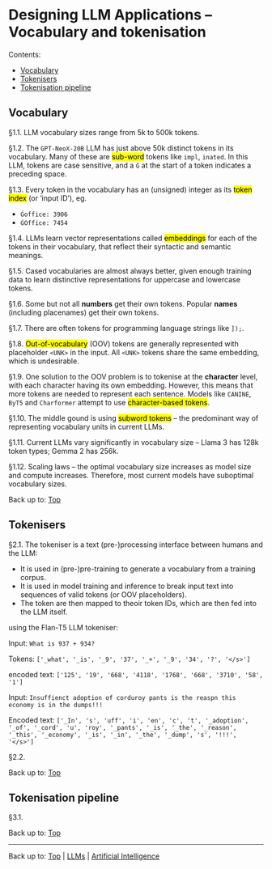 # Designing LLM Applications – Vocabulary and tokenisation

Contents:
- [Vocabulary](#vocabulary)
- [Tokenisers](#tokenisers)
- [Tokenisation pipeline](#tokenisation-pipeline)

## Vocabulary

§1.1. LLM vocabulary sizes range from 5k to 500k tokens. 

§1.2. The `GPT-NeoX-20B` LLM has just above 50k distinct tokens in its vocabulary. Many of these are <mark>sub-word</mark> tokens like `impl`, `inated`. In this LLM, tokens are case sensitive, and a `Ġ` at the start of a token indicates a preceding space.

§1.3. Every token in the vocabulary has an (unsigned) integer as its <mark>token index</mark> (or ‘input ID’), eg.
- `Ġoffice: 3906`
- `ĠOffice: 7454`

§1.4. LLMs learn vector representations called <mark>embeddings</mark> for each of the tokens in their vocabulary, that reflect their syntactic and semantic meanings.

§1.5. Cased vocabularies are almost always better, given enough training data to learn distinctive representations for uppercase and lowercase tokens.

§1.6. Some but not all **numbers** get their own tokens. Popular **names** (including placenames) get their own tokens.

§1.7. There are often tokens for programming language strings like `]);`.

§1.8. <mark>Out-of-vocabulary</mark> (OOV) tokens are generally represented with placeholder `<UNK>` in the input. All `<UNK>` tokens share the same embedding, which is undesirable.

§1.9. One solution to the OOV problem is to tokenise at the **character** level, with each character having its own embedding. However, this means that more tokens are needed to represent each sentence. Models like `CANINE`, `ByT5` and `Charformer` attempt to use <mark>character-based tokens</mark>.

§1.10. The middle gound is using <mark>subword tokens</mark> – the predominant way of representing vocabulary units in current LLMs.

§1.11. Current LLMs vary significantly in vocabulary size – Llama 3 has 128k token types; Gemma 2 has 256k.

§1.12. Scaling laws – the optimal vocabulary size increases as model size and compute increases. Therefore, most current models have suboptimal vocabulary sizes.

Back up to: [Top](#)

## Tokenisers

§2.1. The tokeniser is a text (pre-)processing interface between humans and the LLM:
- It is used in (pre-)pre-training to generate a vocabulary from a training corpus.
- It is used in model training and inference to break input text into sequences of valid tokens (or OOV placeholders).
- The token are then mapped to theoir token IDs, which are then fed into the LLM itself.

using the Flan-T5 LLM tokeniser:

Input: `What is 937 + 934?`

Tokens: `['_what', '_is', '_9', '37', '_+', '_9', '34', '?', '</s>']`

encoded text: `['125', '19', '668', '4118', '1768', '668', '3710', '58', '1']`

Input: `Insuffienct adoption of corduroy pants is the reaspn this economy is in the dumps!!!`

Encoded text: `['_In', 's', 'uff', 'i', 'en', 'c', 't', '_adoption', '_of', '_cord', 'u', 'roy', '_pants', '_is', '_the', '_reason', '_this', '_economy', '_is', '_in', '_the', '_dump', 's', '!!!', '</s>']`


§2.2. 

Back up to: [Top](#)

## Tokenisation pipeline

§3.1.

Back up to: [Top](#)

----

Back up to: [Top](index.md) | [LLMs](../index.md) | [Artificial Intelligence](../../index.md)
